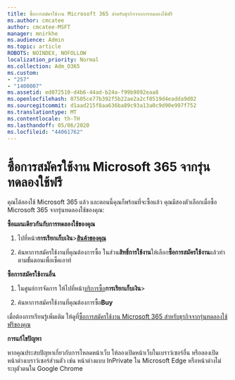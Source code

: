 ```yaml
---
title: ซื้อการสมัครใช้งาน Microsoft 365 สําหรับธุรกิจจากการทดลองใช้ฟรี
ms.author: cmcatee
author: cmcatee-MSFT
manager: mnirkhe
ms.audience: Admin
ms.topic: article
ROBOTS: NOINDEX, NOFOLLOW
localization_priority: Normal
ms.collection: Adm_O365
ms.custom:
- "257"
- "1400007"
ms.assetid: ed072510-d4b6-44ad-b24a-f99b9892eaa8
ms.openlocfilehash: 07505ce77b392f5b22ae2a2cf0519d4eadda9d02
ms.sourcegitcommit: d1aad215f8aa636ba89c93a13a0c9d90e997f752
ms.translationtype: MT
ms.contentlocale: th-TH
ms.lasthandoff: 05/06/2020
ms.locfileid: "44061762"
---
```

# <a name="buy-a-subscription-to-microsoft-365-from-your-free-trial"></a>ซื้อการสมัครใช้งาน Microsoft 365 จากรุ่นทดลองใช้ฟรี

คุณได้ลองใช้ Microsoft 365 แล้ว และตอนนี้คุณก็พร้อมที่จะซื้อแล้ว คุณมีสองตัวเลือกเมื่อซื้อ Microsoft 365 จากรุ่นทดลองใช้ของคุณ:
  
 **ซื้อแผนเดียวกันกับการทดลองใช้ของคุณ**
  
1. ไปที่หน้า**การเรียกเก็บเงิน**\>**[สินค้าของคุณ](https://go.microsoft.com/fwlink/p/?linkid=842054)**

2. ค้นหาการสมัครใช้งานที่คุณต้องการซื้อ ในส่วน**สิทธิ์การใช้งาน**ให้เลือก**ซื้อการสมัครใช้งาน**แล้วทําตามขั้นตอนเพื่อเช็คเอาท์

**ซื้อการสมัครใช้งานอื่น**
  
1. ในศูนย์การจัดการ ให้ไปที่หน้า[บริการซื้อ](https://go.microsoft.com/fwlink/p/?linkid=868433)**การเรียกเก็บเงิน**\>

3. ค้นหาการสมัครใช้งานที่คุณต้องการซื้อ**Buy**

เมื่อต้องการเรียนรู้เพิ่มเติม ให้ดูที่[ซื้อการสมัครใช้งาน Microsoft 365 สําหรับธุรกิจจากรุ่นทดลองใช้ฟรีของคุณ](https://docs.microsoft.com/office365/admin/subscriptions-and-billing/buy-a-subscription-from-your-free-trial)

**การแก้ไขปัญหา**

หากคุณประสบปัญหาเกี่ยวกับการโหลดหน้าเว็บ ให้ลองเปิดหน้าเว็บในเบราว์เซอร์อื่น หรือลองเปิดหน้าต่างเบราว์เซอร์ส่วนตัว เช่น หน้าต่างแบบ InPrivate ใน Microsoft Edge หรือหน้าต่างไม่ระบุตัวตนใน Google Chrome
